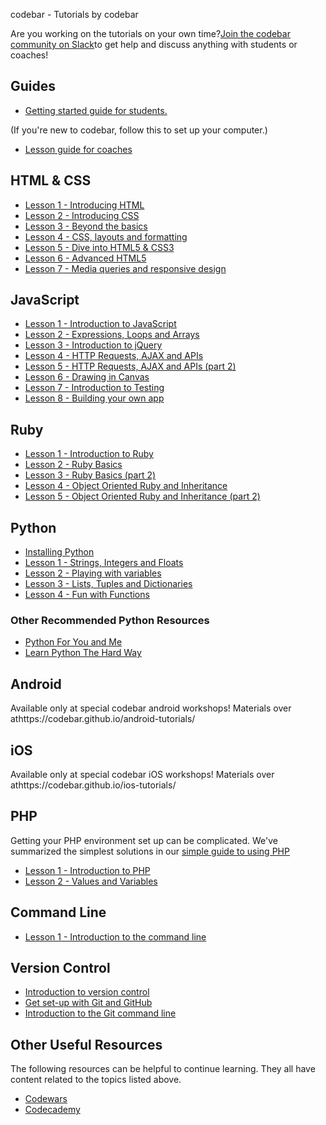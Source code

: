 codebar - Tutorials by codebar

Are you working on the tutorials on your own time?[Join the codebar community on Slack](https://slack.codebar.io/)to get help and discuss anything with students or coaches!

## Guides

- [Getting started guide for students.](http://tutorials.codebar.io/general/setup/tutorial.html)

(If you're new to codebar, follow this to set up your computer.)

- [Lesson guide for coaches](http://tutorials.codebar.io/coaches/lesson-guide.html)

## HTML & CSS

- [Lesson 1 - Introducing HTML](http://tutorials.codebar.io/html/lesson1/tutorial.html)
- [Lesson 2 - Introducing CSS](http://tutorials.codebar.io/html/lesson2/tutorial.html)
- [Lesson 3 - Beyond the basics](http://tutorials.codebar.io/html/lesson3/tutorial.html)
- [Lesson 4 - CSS, layouts and formatting](http://tutorials.codebar.io/html/lesson4/tutorial.html)
- [Lesson 5 - Dive into HTML5 & CSS3](http://tutorials.codebar.io/html/lesson5/tutorial.html)
- [Lesson 6 - Advanced HTML5](http://tutorials.codebar.io/html/lesson6/tutorial.html)
- [Lesson 7 - Media queries and responsive design](http://tutorials.codebar.io/html/lesson7/tutorial.html)

## JavaScript

- [Lesson 1 - Introduction to JavaScript](http://tutorials.codebar.io/js/lesson1/tutorial.html)
- [Lesson 2 - Expressions, Loops and Arrays](http://tutorials.codebar.io/js/lesson2/tutorial.html)
- [Lesson 3 - Introduction to jQuery](http://tutorials.codebar.io/js/lesson3/tutorial.html)
- [Lesson 4 - HTTP Requests, AJAX and APIs](http://tutorials.codebar.io/js/lesson4/tutorial.html)
- [Lesson 5 - HTTP Requests, AJAX and APIs (part 2)](http://tutorials.codebar.io/js/lesson5/tutorial.html)
- [Lesson 6 - Drawing in Canvas](http://tutorials.codebar.io/js/lesson6/tutorial.html)
- [Lesson 7 - Introduction to Testing](http://tutorials.codebar.io/js/lesson7/tutorial.html)
- [Lesson 8 - Building your own app](http://tutorials.codebar.io/js/lesson8/tutorial.html)

## Ruby

- [Lesson 1 - Introduction to Ruby](http://tutorials.codebar.io/ruby/lesson1/tutorial.html)
- [Lesson 2 - Ruby Basics](http://tutorials.codebar.io/ruby/lesson2/tutorial.html)
- [Lesson 3 - Ruby Basics (part 2)](http://tutorials.codebar.io/ruby/lesson3/tutorial.html)
- [Lesson 4 - Object Oriented Ruby and Inheritance](http://tutorials.codebar.io/ruby/lesson4/tutorial.html)
- [Lesson 5 - Object Oriented Ruby and Inheritance (part 2)](http://tutorials.codebar.io/ruby/lesson5/tutorial.html)

## Python

- [Installing Python](http://tutorials.codebar.io/python/lesson0/tutorial.html)
- [Lesson 1 - Strings, Integers and Floats](http://tutorials.codebar.io/python/lesson1/tutorial.html)
- [Lesson 2 - Playing with variables](http://tutorials.codebar.io/python/lesson2/tutorial.html)
- [Lesson 3 - Lists, Tuples and Dictionaries](http://tutorials.codebar.io/python/lesson3/tutorial.html)
- [Lesson 4 - Fun with Functions](http://tutorials.codebar.io/python/lesson4/tutorial.html)

### Other Recommended Python Resources

- [Python For You and Me](https://pymbook.readthedocs.io/en/latest/)
- [Learn Python The Hard Way](https://learnpythonthehardway.org/book/)

## Android

Available only at special codebar android workshops! Materials over athttps://codebar.github.io/android-tutorials/

## iOS

Available only at special codebar iOS workshops! Materials over athttps://codebar.github.io/ios-tutorials/

## PHP

Getting your PHP environment set up can be complicated. We've summarized the simplest solutions in our [simple guide to using PHP](http://tutorials.codebar.io/php/using-php/simple.html)

- [Lesson 1 - Introduction to PHP](http://tutorials.codebar.io/php/lesson1/tutorial.html)
- [Lesson 2 - Values and Variables](http://tutorials.codebar.io/php/lesson2/tutorial.html)

## Command Line

- [Lesson 1 - Introduction to the command line](http://tutorials.codebar.io/command-line/introduction/tutorial.html)

## Version Control

- [Introduction to version control](http://tutorials.codebar.io/version-control/introduction/tutorial.html)
- [Get set-up with Git and GitHub](http://tutorials.codebar.io/version-control/set-up/tutorial.html)
- [Introduction to the Git command line](http://tutorials.codebar.io/version-control/command-line/tutorial.html)

## Other Useful Resources

The following resources can be helpful to continue learning. They all have content related to the topics listed above.

- [Codewars](https://www.codewars.com/)
- [Codecademy](https://www.codecademy.com/)